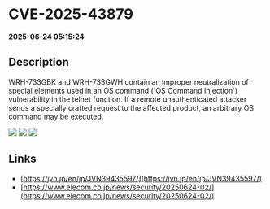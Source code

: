 # CVE-2025-43879

**2025-06-24 05:15:24**

## Description
WRH-733GBK and WRH-733GWH contain an improper neutralization of special elements used in an OS command ('OS Command Injection') vulnerability in the telnet function. If a remote unauthenticated attacker sends a specially crafted request to the affected product, an arbitrary OS command may be executed.

![](https://img.shields.io/static/v1?label=Score&message=9.3&color=red)
![](https://img.shields.io/static/v1?label=Severity&message=CRITICAL&color=red)
![](https://img.shields.io/static/v1?label=CWE&message=RCE&color=green)

## Links
- [https://jvn.jp/en/jp/JVN39435597/](https://jvn.jp/en/jp/JVN39435597/)
- [https://www.elecom.co.jp/news/security/20250624-02/](https://www.elecom.co.jp/news/security/20250624-02/)
